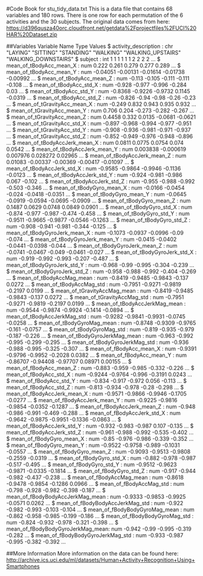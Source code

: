 #Code Book for stu_tidy_data.txt
This is a data file that contains 68 variables and 180 rows. There is one row for each permutation of the 6 activities and the 30 subjects.
The original data comes from here: https://d396qusza40orc.cloudfront.net/getdata%2Fprojectfiles%2FUCI%20HAR%20Dataset.zip

##Variables
   Variable Name		      Type	Values
 $ activity_description             : chr  	"LAYING" "SITTING" "STANDING" "WALKING" "WALKING_UPSTAIRS" "WALKING_DOWNSTAIRS"
 $ subject                          : int  	1 1 1 1 1 1 2 2 2 2 ...
 $ mean_of_tBodyAcc_mean_X          : num  	0.222 0.261 0.279 0.277 0.289 ...
 $ mean_of_tBodyAcc_mean_Y          : num  	-0.04051 -0.00131 -0.01614 -0.01738 -0.00992 ...
 $ mean_of_tBodyAcc_mean_Z          : num  	-0.113 -0.105 -0.111 -0.111 -0.108 ...
 $ mean_of_tBodyAcc_std_X           : num  	-0.928 -0.977 -0.996 -0.284 0.03 ...
 $ mean_of_tBodyAcc_std_Y           : num  	-0.8368 -0.9226 -0.9732 0.1145 -0.0319 ...
 $ mean_of_tBodyAcc_std_Z           : num  	-0.826 -0.94 -0.98 -0.26 -0.23 ...
 $ mean_of_tGravityAcc_mean_X       : num  	-0.249 0.832 0.943 0.935 0.932 ...
 $ mean_of_tGravityAcc_mean_Y       : num  	0.706 0.204 -0.273 -0.282 -0.267 ...
 $ mean_of_tGravityAcc_mean_Z       : num  	0.4458 0.332 0.0135 -0.0681 -0.0621 ...
 $ mean_of_tGravityAcc_std_X        : num  	-0.897 -0.968 -0.994 -0.977 -0.951 ...
 $ mean_of_tGravityAcc_std_Y        : num  	-0.908 -0.936 -0.981 -0.971 -0.937 ...
 $ mean_of_tGravityAcc_std_Z        : num  	-0.852 -0.949 -0.976 -0.948 -0.896 ...
 $ mean_of_tBodyAccJerk_mean_X      : num  	0.0811 0.0775 0.0754 0.074 0.0542 ...
 $ mean_of_tBodyAccJerk_mean_Y      : num  	0.003838 -0.000619 0.007976 0.028272 0.02965 ...
 $ mean_of_tBodyAccJerk_mean_Z      : num  	0.01083 -0.00337 -0.00369 -0.00417 -0.01097 ...
 $ mean_of_tBodyAccJerk_std_X       : num  	-0.9585 -0.9864 -0.9946 -0.1136 -0.0123 ...
 $ mean_of_tBodyAccJerk_std_Y       : num  	-0.924 -0.981 -0.986 0.067 -0.102 ...
 $ mean_of_tBodyAccJerk_std_Z       : num  	-0.955 -0.988 -0.992 -0.503 -0.346 ...
 $ mean_of_tBodyGyro_mean_X         : num  	-0.0166 -0.0454 -0.024 -0.0418 -0.0351 ...
 $ mean_of_tBodyGyro_mean_Y         : num  	-0.0645 -0.0919 -0.0594 -0.0695 -0.0909 ...
 $ mean_of_tBodyGyro_mean_Z         : num  	0.1487 0.0629 0.0748 0.0849 0.0901 ...
 $ mean_of_tBodyGyro_std_X          : num  	-0.874 -0.977 -0.987 -0.474 -0.458 ...
 $ mean_of_tBodyGyro_std_Y          : num  	-0.9511 -0.9665 -0.9877 -0.0546 -0.1263 ...
 $ mean_of_tBodyGyro_std_Z          : num  	-0.908 -0.941 -0.981 -0.344 -0.125 ...
 $ mean_of_tBodyGyroJerk_mean_X     : num  	-0.1073 -0.0937 -0.0996 -0.09 -0.074 ...
 $ mean_of_tBodyGyroJerk_mean_Y     : num  	-0.0415 -0.0402 -0.0441 -0.0398 -0.044 ...
 $ mean_of_tBodyGyroJerk_mean_Z     : num  	-0.0741 -0.0467 -0.049 -0.0461 -0.027 ...
 $ mean_of_tBodyGyroJerk_std_X      : num  	-0.919 -0.992 -0.993 -0.207 -0.487 ...
 $ mean_of_tBodyGyroJerk_std_Y      : num  	-0.968 -0.99 -0.995 -0.304 -0.239 ...
 $ mean_of_tBodyGyroJerk_std_Z      : num  	-0.958 -0.988 -0.992 -0.404 -0.269 ...
 $ mean_of_tBodyAccMag_mean         : num  	-0.8419 -0.9485 -0.9843 -0.137 0.0272 ...
 $ mean_of_tBodyAccMag_std          : num  	-0.7951 -0.9271 -0.9819 -0.2197 0.0199 ...
 $ mean_of_tGravityAccMag_mean      : num  	-0.8419 -0.9485 -0.9843 -0.137 0.0272 ...
 $ mean_of_tGravityAccMag_std       : num  	-0.7951 -0.9271 -0.9819 -0.2197 0.0199 ...
 $ mean_of_tBodyAccJerkMag_mean     : num  	-0.9544 -0.9874 -0.9924 -0.1414 -0.0894 ...
 $ mean_of_tBodyAccJerkMag_std      : num  	-0.9282 -0.9841 -0.9931 -0.0745 -0.0258 ...
 $ mean_of_tBodyGyroMag_mean        : num  	-0.8748 -0.9309 -0.9765 -0.161 -0.0757 ...
 $ mean_of_tBodyGyroMag_std         : num  	-0.819 -0.935 -0.979 -0.187 -0.226 ...
 $ mean_of_tBodyGyroJerkMag_mean    : num  	-0.963 -0.992 -0.995 -0.299 -0.295 ...
 $ mean_of_tBodyGyroJerkMag_std     : num  	-0.936 -0.988 -0.995 -0.325 -0.307 ...
 $ mean_of_fBodyAcc_mean_X          : num  	-0.9391 -0.9796 -0.9952 -0.2028 0.0382 ...
 $ mean_of_fBodyAcc_mean_Y          : num  	-0.86707 -0.94408 -0.97707 0.08971 0.00155 ...
 $ mean_of_fBodyAcc_mean_Z          : num  	-0.883 -0.959 -0.985 -0.332 -0.226 ...
 $ mean_of_fBodyAcc_std_X           : num  	-0.9244 -0.9764 -0.996 -0.3191 0.0243 ...
 $ mean_of_fBodyAcc_std_Y           : num  	-0.834 -0.917 -0.972 0.056 -0.113 ...
 $ mean_of_fBodyAcc_std_Z           : num  	-0.813 -0.934 -0.978 -0.28 -0.298 ...
 $ mean_of_fBodyAccJerk_mean_X      : num  	-0.9571 -0.9866 -0.9946 -0.1705 -0.0277 ...
 $ mean_of_fBodyAccJerk_mean_Y      : num  	-0.9225 -0.9816 -0.9854 -0.0352 -0.1287 ...
 $ mean_of_fBodyAccJerk_mean_Z      : num  	-0.948 -0.986 -0.991 -0.469 -0.288 ...
 $ mean_of_fBodyAccJerk_std_X       : num  	-0.9642 -0.9875 -0.9951 -0.1336 -0.0863 ...
 $ mean_of_fBodyAccJerk_std_Y       : num  	-0.932 -0.983 -0.987 0.107 -0.135 ...
 $ mean_of_fBodyAccJerk_std_Z       : num  	-0.961 -0.988 -0.992 -0.535 -0.402 ...
 $ mean_of_fBodyGyro_mean_X         : num  	-0.85 -0.976 -0.986 -0.339 -0.352 ...
 $ mean_of_fBodyGyro_mean_Y         : num  	-0.9522 -0.9758 -0.989 -0.1031 -0.0557 ...
 $ mean_of_fBodyGyro_mean_Z         : num  	-0.9093 -0.9513 -0.9808 -0.2559 -0.0319 ...
 $ mean_of_fBodyGyro_std_X          : num  	-0.882 -0.978 -0.987 -0.517 -0.495 ...
 $ mean_of_fBodyGyro_std_Y          : num  	-0.9512 -0.9623 -0.9871 -0.0335 -0.1814 ...
 $ mean_of_fBodyGyro_std_Z          : num  	-0.917 -0.944 -0.982 -0.437 -0.238 ...
 $ mean_of_fBodyAccMag_mean         : num  	-0.8618 -0.9478 -0.9854 -0.1286 0.0966 ...
 $ mean_of_fBodyAccMag_std          : num  	-0.798 -0.928 -0.982 -0.398 -0.187 ...
 $ mean_of_fBodyBodyAccJerkMag_mean : num  	-0.9333 -0.9853 -0.9925 -0.0571 0.0262 ...
 $ mean_of_fBodyBodyAccJerkMag_std  : num  	-0.922 -0.982 -0.993 -0.103 -0.104 ...
 $ mean_of_fBodyBodyGyroMag_mean    : num  	-0.862 -0.958 -0.985 -0.199 -0.186 ...
 $ mean_of_fBodyBodyGyroMag_std     : num  	-0.824 -0.932 -0.978 -0.321 -0.398 ...
 $ mean_of_fBodyBodyGyroJerkMag_mean: num  	-0.942 -0.99 -0.995 -0.319 -0.282 ...
 $ mean_of_fBodyBodyGyroJerkMag_std : num  	-0.933 -0.987 -0.995 -0.382 -0.392 ...

##More Information
More information on the data can be found here: http://archive.ics.uci.edu/ml/datasets/Human+Activity+Recognition+Using+Smartphones